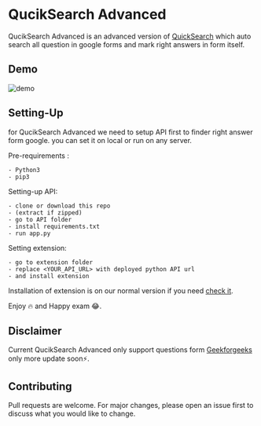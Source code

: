 # QucikSearch Advanced

 QucikSearch Advanced is an advanced version of [QuickSearch](https://github.com/MQ-xz/QuickSearch) which auto search all question in google forms and mark right answers in form itself.


## Demo 

![demo](demo.gif)

## Setting-Up

 for QucikSearch Advanced we need to setup API first to finder right answer form google. you can set it on local or run on any server.


Pre-requirements :

    - Python3
    - pip3

Setting-up API:
```
- clone or download this repo
- (extract if zipped)
- go to API folder
- install requirements.txt
- run app.py
```
Setting extension:

```
- go to extension folder
- replace <YOUR_API_URL> with deployed python API url
- and install extension
```

Installation of extension is on our normal version if you need [check it](https://github.com/MQ-xz/QuickSearch#installation).


Enjoy 🔥 and Happy exam 😂.


## Disclaimer

Current QucikSearch Advanced only support questions form [Geekforgeeks](https://www.geeksforgeeks.org) only more update soon⚡️.


## Contributing

Pull requests are welcome. For major changes, please open an issue first to discuss what you would like to change.